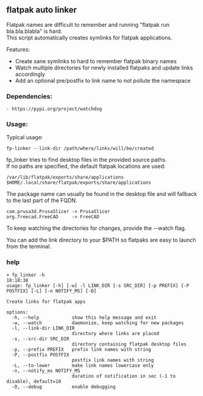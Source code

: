 ## flatpak auto linker

Flatpak names are difficult to remember and running "flatpak run bla.bla.blabla" is hard.  
This script automatically creates symlinks for flatpak applications.  

Features:  
- Create sane symlinks to hard to remember flatpak binary names  
- Watch multiple directories for newly installed flatpaks and update links accordingly  
- Add an optional pre/postfix to link name to not pollute the namespace  

### Dependencies:  
    - https://pypi.org/project/watchdog

### Usage:

Typical usage:

    fp-linker --link-dir /path/where/links/will/be/created

fp_linker tries to find desktop files in the provided source paths.  
If no paths are specified, the default flatpak locations are used:  

    /var/lib/flatpak/exports/share/applications
    $HOME/.local/share/flatpak/exports/share/applications

The package name can usually be found in the desktop file and will fallback to the last part of the FQDN.

    com.prusa3d.PrusaSlicer -> PrusaSlicer
    org.freecad.FreeCAD     -> FreeCAD

To keep watching the directories for changes, provide the --watch flag.  

You can add the link directory to your $PATH so flatpaks are easy to launch from the terminal.  

### help

    > fp_linker -h                                                                                                      18:18:38
    usage: fp_linker [-h] [-w] -l LINK_DIR [-s SRC_DIR] [-p PREFIX] [-P POSTFIX] [-L] [-n NOTIFY_MS] [-D]

    Create links for flatpak apps

    options:
      -h, --help            show this help message and exit
      -w, --watch           daemonize, keep watching for new packages
      -l, --link-dir LINK_DIR
                            directory where links are placed
      -s, --src-dir SRC_DIR
                            directory containing flatpak desktop files
      -p, --prefix PREFIX   prefix link names with string
      -P, --postfix POSTFIX
                            postfix link names with string
      -L, --to-lower        make link names lowercase only
      -n, --notify_ms NOTIFY_MS
                            duration of notification in sec (-1 to disable), default=10
      -D, --debug           enable debugging
